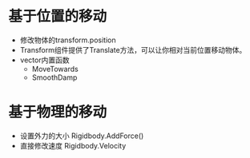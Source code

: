 # 基于位置的移动
- 修改物体的transform.position
- Transform组件提供了Translate方法，可以让你相对当前位置移动物体。
- vector内置函数
  - MoveTowards
  - SmoothDamp
# 基于物理的移动
- 设置外力的大小 Rigidbody.AddForce()
- 直接修改速度 Rigidbody.Velocity